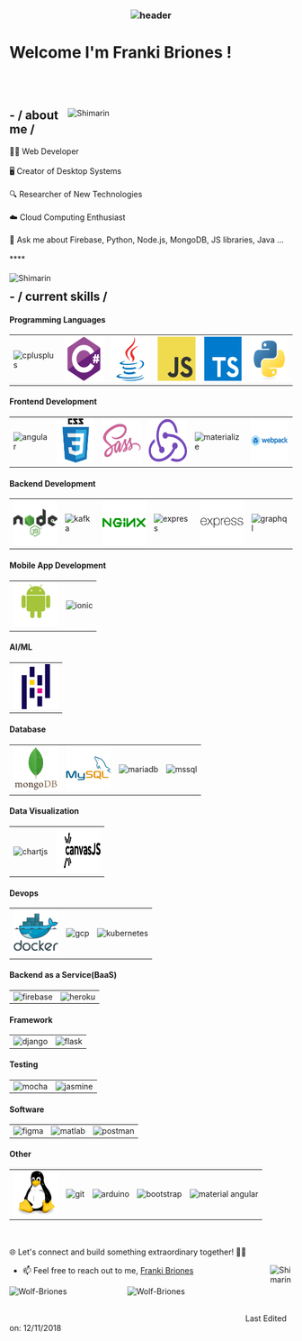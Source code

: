 
<h3 align="center">
  
  ![header](https://firebasestorage.googleapis.com/v0/b/franki-briones.appspot.com/o/sofware%20developer%20fb.gif?alt=media&token=59c7e78f-508f-42ce-a94e-709d69210163) 
  
 # Welcome I'm Franki Briones !

</h3> 
<br></br>

<div>

<img align="right" width="400" alt="Shimarin" src="https://firebasestorage.googleapis.com/v0/b/franki-briones.appspot.com/o/dev%20metod.gif?alt=media&token=a3c328cf-ad9b-49f5-a45d-bb84b79f4fbe"/>

<h2> - / about me /</h2>
👨‍💻 Web Developer
<br></br>
🖥️ Creator of Desktop Systems
<br></br>
🔍 Researcher of New Technologies
<br></br>
☁️ Cloud Computing Enthusiast
<br></br>
💬 Ask me about Firebase, Python, Node.js, MongoDB, JS libraries, Java ...
<br></br>****
<br></br>

<img align="left" width="80" alt="Shimarin" src="https://firebasestorage.googleapis.com/v0/b/franki-briones.appspot.com/o/cubo%20code.gif?alt=media&token=dc699558-7eb1-4c61-9e27-daa45f53464f"/>


<h2> - / current skills / </h2>
 
  <h4> Programming Languages </h4>
   
  <table>
  <tr>
      <td href="https://cplusplus.com/" target="_blank" rel="noreferrer"><img src="https://upload.wikimedia.org/wikipedia/commons/1/18/ISO_C%2B%2B_Logo.svg" alt="cplusplus"  alt="cplusplus" width="80" height="80"></td>
      <td href="https://learn.microsoft.com/en-us/dotnet/csharp/" target="_blank" rel="noreferrer"><img src="https://raw.githubusercontent.com/devicons/devicon/master/icons/csharp/csharp-original.svg" alt="csharp" width="80" height="80"></td>
      <td href="https://www.java.com" target="_blank" rel="noreferrer"><img src="https://raw.githubusercontent.com/devicons/devicon/master/icons/java/java-original.svg" alt="java"" width="80" height="80"></td>
      <td href="https://javascript.info/document" target="_blank" rel="noreferrer"><img src="https://raw.githubusercontent.com/devicons/devicon/master/icons/javascript/javascript-original.svg" alt="javascript" width="80" height="80"></td>
      <td href="https://www.typescriptlang.org/" target="_blank" rel="noreferrer"><img src="https://raw.githubusercontent.com/devicons/devicon/master/icons/typescript/typescript-original.svg" alt="typescript" width="80" height="80"></td>
      <td href="https://docs.python.org/3/" target="_blank" rel="noreferrer"><img src="https://raw.githubusercontent.com/devicons/devicon/master/icons/python/python-original.svg" alt="python" width="80" height="80"></td>
  </tr>
    
  </table>
 

<h4> Frontend Development </h4>
<table>
<tr>
    <td href="https://angular.io" target="_blank" rel="noreferrer">
      <img src="https://angular.io/assets/images/logos/angular/angular.svg" alt="angular" width="80" height="80"></td>
    <td href="https://www.w3schools.com/css/" target="_blank" rel="noreferrer">
      <img src="https://raw.githubusercontent.com/devicons/devicon/master/icons/css3/css3-original-wordmark.svg" alt="css3" width="80" height="80"></td>
    <td href="https://www.w3.org/html/" target="_blank" rel="noreferrer"><img src="https://raw.githubusercontent.com/devicons/devicon/master/icons/sass/sass-original.svg" alt="html5"" width="80" height="80"></td>
    <td href="https://redux.js.org" target="_blank" rel="noreferrer"><img src="https://raw.githubusercontent.com/devicons/devicon/master/icons/redux/redux-original.svg" alt="redux" width="80" height="80"></td>
    <td href="https://materializecss.com/" target="_blank" rel="noreferrer"><img src="https://raw.githubusercontent.com/prplx/svg-logos/5585531d45d294869c4eaab4d7cf2e9c167710a9/svg/materialize.svg" alt="materialize" width="80" height="80"></td>
    <td href="https://webpack.js.org" target="_blank" rel="noreferrer"><img src="https://raw.githubusercontent.com/devicons/devicon/d00d0969292a6569d45b06d3f350f463a0107b0d/icons/webpack/webpack-original-wordmark.svg" alt="webpack" width="80" height="80"></td>
</tr>
  
</table>

<h4> Backend Development </h4>

<table>
<tr>
    <td href="https://nodejs.org" target="_blank" rel="noreferrer"><img src="https://raw.githubusercontent.com/devicons/devicon/master/icons/nodejs/nodejs-original-wordmark.svg" alt="nodejs" width="80" height="80"></td>
    <td href="https://kafka.apache.org/" target="_blank" rel="noreferrer"><img src="https://www.vectorlogo.zone/logos/apache_kafka/apache_kafka-icon.svg" alt="kafka" width="80" height="80"></td>
    <td href="https://www.nginx.com" target="_blank" rel="noreferrer"><img src="https://raw.githubusercontent.com/devicons/devicon/master/icons/nginx/nginx-original.svg" alt="nginx"" width="80" height="80"></td>
    <td href="https://spring.io/" target="_blank" rel="noreferrer"><img src="https://www.vectorlogo.zone/logos/springio/springio-icon.svg" alt="express" width="80" height="80"></td>
    <td href="https://expressjs.com" target="_blank" rel="noreferrer"><img src="https://raw.githubusercontent.com/devicons/devicon/master/icons/express/express-original-wordmark.svg" alt="typescript" width="80" height="80"></td>
    <td href="https://graphql.org" target="_blank" rel="noreferrer"><img src="https://www.vectorlogo.zone/logos/graphql/graphql-icon.svg" alt="graphql" width="80" height="80"></td>
</tr>
  
</table>

<h4> Mobile App Development </h4>
<table>
<tr>
    <td href="https://developer.android.com" target="_blank" rel="noreferrer"><img src="https://raw.githubusercontent.com/devicons/devicon/master/icons/android/android-original-wordmark.svg" alt="android" width="80" height="80"></td>
    <td href="https://ionicframework.com" target="_blank" rel="noreferrer"><img src="https://upload.wikimedia.org/wikipedia/commons/d/d1/Ionic_Logo.svg" width="80"  alt="ionic" height="80"></td>
</tr>
  
</table>
<h4> AI/ML </h4>

<table>
<tr>
    <td href="https://pandas.pydata.org/" target="_blank" rel="noreferrer"><img src="https://raw.githubusercontent.com/devicons/devicon/2ae2a900d2f041da66e950e4d48052658d850630/icons/pandas/pandas-original.svg" alt="pandas" width="80" height="80"></td>

</tr>
  
</table>
<h4> Database </h4>

<table>
<tr>
    <td href="https://www.mongodb.com/" target="_blank" rel="noreferrer"><img src="https://raw.githubusercontent.com/devicons/devicon/master/icons/mongodb/mongodb-original-wordmark.svg" alt="mongodb" width="80" height="80"></td>
    <td href="https://www.mysql.com/" target="_blank" rel="noreferrer"><img src="https://raw.githubusercontent.com/devicons/devicon/master/icons/mysql/mysql-original-wordmark.svg" width="80"  alt="mysql" height="80"></td>
    <td href="https://mariadb.org/" target="_blank" rel="noreferrer"><img src="https://www.vectorlogo.zone/logos/mariadb/mariadb-icon.svg" alt="mariadb" width="80" height="80"></td>
    <td href="https://www.microsoft.com/en-us/sql-server" target="_blank" rel="noreferrer"><img src="https://www.svgrepo.com/show/303229/microsoft-sql-server-logo.svg" width="80"  alt="mssql" height="80"></td>
</tr>
  
</table>

<h4> Data Visualization </h4>

<table>
<tr>
    <td href="https://www.chartjs.org" target="_blank" rel="noreferrer"><img src="https://www.chartjs.org/media/logo-title.svg" alt="chartjs" width="80" height="80"></td>
    <td href="https://canvasjs.com" target="_blank" rel="noreferrer"><img src="https://raw.githubusercontent.com/Hardik0307/Hardik0307/master/assets/canvasjs-charts.svg" width="80"  alt="canvasjs" height="80"></td>
</tr>
  
</table>

<h4> Devops </h4>

<table>
<tr>
    <td href="https://www.docker.com/" target="_blank" rel="noreferrer"><img src="https://raw.githubusercontent.com/devicons/devicon/master/icons/docker/docker-original-wordmark.svg" alt="docker" width="80" height="80"></td>
    <td href="https://cloud.google.com" target="_blank" rel="noreferrer"><img src="https://www.vectorlogo.zone/logos/google_cloud/google_cloud-icon.svg" width="80"  alt="gcp" height="80"></td>
    <td href="https://kubernetes.io/" target="_blank" rel="noreferrer"><img src="https://upload.wikimedia.org/wikipedia/labs/thumb/b/ba/Kubernetes-icon-color.svg/2110px-Kubernetes-icon-color.svg.png" alt="kubernetes" width="80" height="80"></td>
</tr>
  
</table>
                
<h4> Backend as a Service(BaaS) </h4>

<table>
<tr>
    <td href="https://firebase.google.com/" target="_blank" rel="noreferrer"><img src="https://www.vectorlogo.zone/logos/firebase/firebase-icon.svg" alt="firebase" width="80" height="80"></td>
    <td href="https://heroku.com" target="_blank" rel="noreferrer"><img src="https://www.vectorlogo.zone/logos/heroku/heroku-icon.svg" width="80"  alt="heroku" height="80"></td> 
</tr>
  
</table>
<h4> Framework </h4>
        
<table>
<tr>
    <td href="https://www.djangoproject.com/" target="_blank" rel="noreferrer"><img src="https://cdn.worldvectorlogo.com/logos/django.svg" alt="django" width="80" height="80"></td>
    <td href="https://flask.palletsprojects.com/" target="_blank" rel="noreferrer"><img src="https://www.vectorlogo.zone/logos/pocoo_flask/pocoo_flask-icon.svg" width="80"  alt="flask" height="80"></td> 
</tr>
  
</table>
<h4> Testing </h4>
        
<table>
<tr>
    <td href="https://mochajs.org" target="_blank" rel="noreferrer"><img src="https://www.vectorlogo.zone/logos/mochajs/mochajs-icon.svg" alt="mocha" width="80" height="80"></td>
    <td href="https://jasmine.github.io/" target="_blank" rel="noreferrer"><img src="https://cdn.freebiesupply.com/logos/thumbs/2x/jasmine-1-logo.png" width="80"  alt="jasmine" height="80"></td> 
</tr>
  
</table>
<h4> Software </h4>
        
<table>
<tr>
    <td href="https://www.figma.com/" target="_blank" rel="noreferrer"><img src="https://www.vectorlogo.zone/logos/figma/figma-icon.svg" alt="figma" width="80" height="80"></td>
    <td href="https://www.mathworks.com/" target="_blank" rel="noreferrer"><img src="https://upload.wikimedia.org/wikipedia/commons/2/21/Matlab_Logo.png" width="80"  alt="matlab" height="80"></td>
      <td href="https://postman.com" target="_blank" rel="noreferrer"><img src="https://www.vectorlogo.zone/logos/getpostman/getpostman-icon.svg" width="80"  alt="postman" height="80"></td> 
</tr>
  
</table>
<h4> Other </h4>
<table>
<tr>
    <td href="https://www.linux.org/" target="_blank" rel="noreferrer"><img src="https://raw.githubusercontent.com/devicons/devicon/master/icons/linux/linux-original.svg" alt="linux" width="80" height="80"></td>
    <td href="https://git-scm.com/" target="_blank" rel="noreferrer"><img src="https://www.vectorlogo.zone/logos/git-scm/git-scm-icon.svg" width="80"  alt="git" height="80"></td>
      <td href="https://www.arduino.cc/" target="_blank" rel="noreferrer"><img src="https://cdn.worldvectorlogo.com/logos/arduino-1.svg" width="80"  alt="arduino" height="80"></td> 
  <td href="https://getbootstrap.com/" target="_blank" rel="noreferrer"><img src="https://getbootstrap.com/docs/5.3/assets/brand/bootstrap-logo-shadow.png" width="80"  alt="bootstrap" height="80"></td>
    <td href="https://material.angular.io/" target="_blank" rel="noreferrer"><img src="https://play-lh.googleusercontent.com/chjR4I5l3IvecljLsVUh0Agz7HetYQiZYZD8KDMXoYm-kZDI-pKvg4qEzzt9596aOOs" width="80"  alt="material angular" height="80"></td> 
</tr>
  
</table>
 
 
<br></br>
🌐 Let's connect and build something extraordinary together! 🚀✨

<img align="right" width="40" alt="Shimarin" src="https://us.123rf.com/450wm/sommersby/sommersby1908/sommersby190800173/130588066-usuario-con-corbata-trabajando-en-computadora-port%C3%A1til-ilustraci%C3%B3n-del-concepto-de-persona-con.jpg?ver=6"/>

- 📫 Feel free to reach out to me, 
<a href="https://franki-briones.web.app/">Franki Briones</a>
  </div>
  </div>
 
<p><a href="https://www.buymeacoffee.com/Wolf-Briones"> <img align="left" src="https://cdn.buymeacoffee.com/buttons/v2/default-yellow.png" height="50" width="210" alt="Wolf-Briones" /></a><a href="https://ko-fi.com/Wolf-Briones"> <img align="left" src="https://cdn.ko-fi.com/cdn/kofi3.png?v=3" height="50" width="210" alt="Wolf-Briones" /></a></p><br><br>

Last Edited on: 12/11/2018
